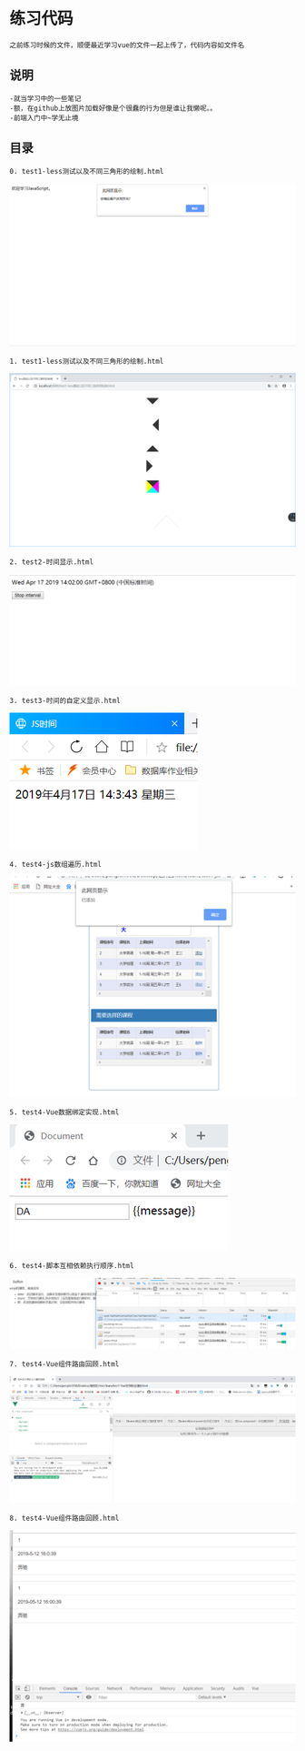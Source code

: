 # 练习代码

    之前练习时候的文件，顺便最近学习vue的文件一起上传了，代码内容如文件名

## 说明

    -就当学习中的一些笔记
    -额，在github上放图片加载好像是个很蠢的行为但是谁让我懒呢。。
    -前端入门中~学无止境

## 目录

    0. test1-less测试以及不同三角形的绘制.html  
![demo演示](preImg/0.png "图片")

    1. test1-less测试以及不同三角形的绘制.html  
![demo演示](preImg/1.png "图片")

    2. test2-时间显示.html  
![demo演示](preImg/2.png "图片")

    3. test3-时间的自定义显示.html  
![demo演示](preImg/3.png "图片")

    4. test4-js数组遍历.html
![demo演示](preImg/4.png "图片")

    5. test4-Vue数据绑定实现.html
![demo演示](preImg/5.png "图片")

    6. test4-脚本互相依赖执行顺序.html
![demo演示](preImg/6.png "图片")

    7. test4-Vue组件路由回顾.html
![demo演示](preImg/7.png "图片")

    8. test4-Vue组件路由回顾.html
![demo演示](preImg/8.png "图片")
